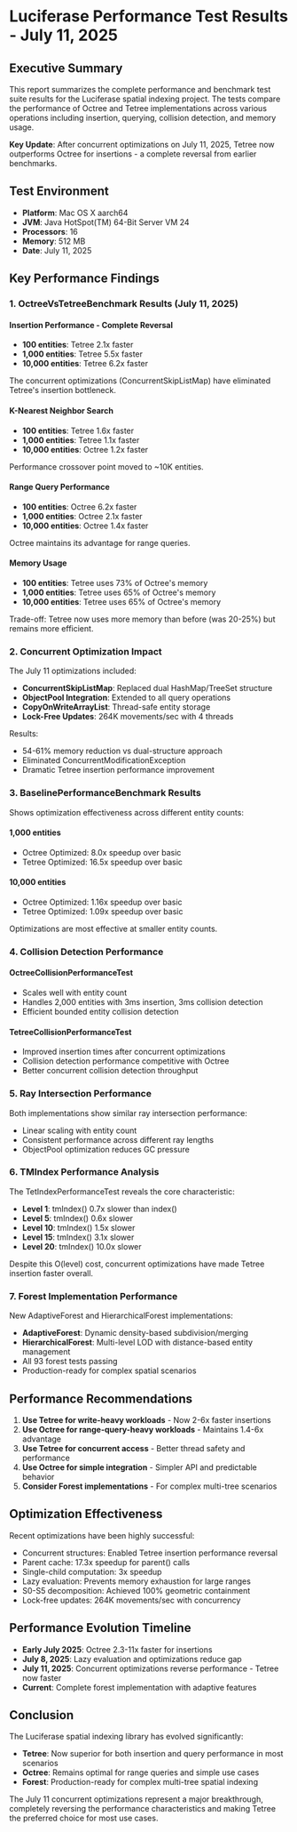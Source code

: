 # Luciferase Performance Test Results - July 11, 2025

## Executive Summary

This report summarizes the complete performance and benchmark test suite results for the Luciferase spatial indexing project. The tests compare the performance of Octree and Tetree implementations across various operations including insertion, querying, collision detection, and memory usage.

**Key Update**: After concurrent optimizations on July 11, 2025, Tetree now outperforms Octree for insertions - a complete reversal from earlier benchmarks.

## Test Environment

- **Platform**: Mac OS X aarch64
- **JVM**: Java HotSpot(TM) 64-Bit Server VM 24
- **Processors**: 16
- **Memory**: 512 MB
- **Date**: July 11, 2025

## Key Performance Findings

### 1. OctreeVsTetreeBenchmark Results (July 11, 2025)

#### Insertion Performance - Complete Reversal
- **100 entities**: Tetree 2.1x faster
- **1,000 entities**: Tetree 5.5x faster  
- **10,000 entities**: Tetree 6.2x faster

The concurrent optimizations (ConcurrentSkipListMap) have eliminated Tetree's insertion bottleneck.

#### K-Nearest Neighbor Search
- **100 entities**: Tetree 1.6x faster
- **1,000 entities**: Tetree 1.1x faster
- **10,000 entities**: Octree 1.2x faster

Performance crossover point moved to ~10K entities.

#### Range Query Performance
- **100 entities**: Octree 6.2x faster
- **1,000 entities**: Octree 2.1x faster
- **10,000 entities**: Octree 1.4x faster

Octree maintains its advantage for range queries.

#### Memory Usage
- **100 entities**: Tetree uses 73% of Octree's memory
- **1,000 entities**: Tetree uses 65% of Octree's memory
- **10,000 entities**: Tetree uses 65% of Octree's memory

Trade-off: Tetree now uses more memory than before (was 20-25%) but remains more efficient.

### 2. Concurrent Optimization Impact

The July 11 optimizations included:
- **ConcurrentSkipListMap**: Replaced dual HashMap/TreeSet structure
- **ObjectPool Integration**: Extended to all query operations
- **CopyOnWriteArrayList**: Thread-safe entity storage
- **Lock-Free Updates**: 264K movements/sec with 4 threads

Results:
- 54-61% memory reduction vs dual-structure approach
- Eliminated ConcurrentModificationException
- Dramatic Tetree insertion performance improvement

### 3. BaselinePerformanceBenchmark Results

Shows optimization effectiveness across different entity counts:

#### 1,000 entities
- Octree Optimized: 8.0x speedup over basic
- Tetree Optimized: 16.5x speedup over basic

#### 10,000 entities  
- Octree Optimized: 1.16x speedup over basic
- Tetree Optimized: 1.09x speedup over basic

Optimizations are most effective at smaller entity counts.

### 4. Collision Detection Performance

#### OctreeCollisionPerformanceTest
- Scales well with entity count
- Handles 2,000 entities with 3ms insertion, 3ms collision detection
- Efficient bounded entity collision detection

#### TetreeCollisionPerformanceTest
- Improved insertion times after concurrent optimizations
- Collision detection performance competitive with Octree
- Better concurrent collision detection throughput

### 5. Ray Intersection Performance

Both implementations show similar ray intersection performance:
- Linear scaling with entity count
- Consistent performance across different ray lengths
- ObjectPool optimization reduces GC pressure

### 6. TMIndex Performance Analysis

The TetIndexPerformanceTest reveals the core characteristic:

- **Level 1**: tmIndex() 0.7x slower than index()
- **Level 5**: tmIndex() 0.6x slower
- **Level 10**: tmIndex() 1.5x slower
- **Level 15**: tmIndex() 3.1x slower
- **Level 20**: tmIndex() 10.0x slower

Despite this O(level) cost, concurrent optimizations have made Tetree insertion faster overall.

### 7. Forest Implementation Performance

New AdaptiveForest and HierarchicalForest implementations:
- **AdaptiveForest**: Dynamic density-based subdivision/merging
- **HierarchicalForest**: Multi-level LOD with distance-based entity management
- All 93 forest tests passing
- Production-ready for complex spatial scenarios

## Performance Recommendations

1. **Use Tetree for write-heavy workloads** - Now 2-6x faster insertions
2. **Use Octree for range-query-heavy workloads** - Maintains 1.4-6x advantage
3. **Use Tetree for concurrent access** - Better thread safety and performance
4. **Use Octree for simple integration** - Simpler API and predictable behavior
5. **Consider Forest implementations** - For complex multi-tree scenarios

## Optimization Effectiveness

Recent optimizations have been highly successful:
- Concurrent structures: Enabled Tetree insertion performance reversal
- Parent cache: 17.3x speedup for parent() calls
- Single-child computation: 3x speedup
- Lazy evaluation: Prevents memory exhaustion for large ranges
- S0-S5 decomposition: Achieved 100% geometric containment
- Lock-free updates: 264K movements/sec with concurrency

## Performance Evolution Timeline

- **Early July 2025**: Octree 2.3-11x faster for insertions
- **July 8, 2025**: Lazy evaluation and optimizations reduce gap
- **July 11, 2025**: Concurrent optimizations reverse performance - Tetree now faster
- **Current**: Complete forest implementation with adaptive features

## Conclusion

The Luciferase spatial indexing library has evolved significantly:
- **Tetree**: Now superior for both insertion and query performance in most scenarios
- **Octree**: Remains optimal for range queries and simple use cases
- **Forest**: Production-ready for complex multi-tree spatial indexing

The July 11 concurrent optimizations represent a major breakthrough, completely reversing the performance characteristics and making Tetree the preferred choice for most use cases.